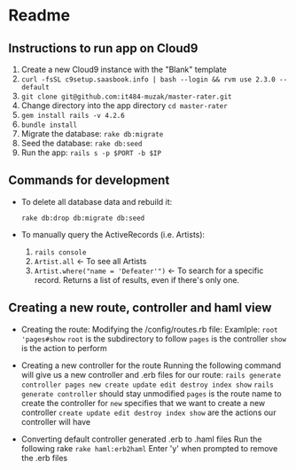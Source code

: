 # Readme

## Instructions to run app on Cloud9

1. Create a new Cloud9 instance with the "Blank" template
1. ```curl -fsSL c9setup.saasbook.info | bash --login && rvm use 2.3.0 --default```
1. ```git clone git@github.com:it484-muzak/master-rater.git```
1. Change directory into the app directory ```cd master-rater```
1. ```gem install rails -v 4.2.6```
1. ```bundle install```
1. Migrate the database: ```rake db:migrate```
1. Seed the database: ```rake db:seed```
1. Run the app: ```rails s -p $PORT -b $IP```


## Commands for development
* To delete all database data and rebuild it: 

   ```rake db:drop db:migrate db:seed```
* To manually query the ActiveRecords (i.e. Artists):

   1. ```rails console```
   2. ```Artist.all``` <- To see all Artists
   3. ```Artist.where("name = 'Defeater'")``` <- To search for a specific record. Returns a list of results, even if there's only one.

## Creating a new route, controller and haml view
* Creating the route:
	Modifying the /config/routes.rb file:
	Examlple: 
	```root 'pages#show```
	```root``` is the subdirectory to follow
	```pages``` is the controller 
	```show``` is the action to perform

* Creating a new controller for the route
	Running the following command will give us a new controller and .erb files for our route:
	```rails generate controller pages new create update edit destroy index show```
	```rails generate controller``` should stay unmodified
	```pages``` is the route name to create the controller for
	```new``` specifies that we want to create a new controller
	```create update edit destroy index show``` are the actions our controller will have

* Converting default controller generated .erb to .haml files
	Run the following rake ```rake haml:erb2haml```
	Enter 'y' when prompted to remove the .erb files


